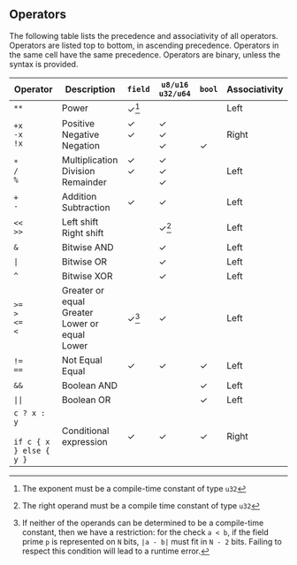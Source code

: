 ## Operators

The following table lists the precedence and associativity of all operators. Operators are listed top to bottom, in ascending precedence. Operators in the same cell have the same precedence. Operators are binary, unless the syntax is provided.


| Operator                                   | Description                                                | `field`                      | `u8/u16` `u32/u64`            | `bool`                      | Associativity |
|--------------------------------------------|------------------------------------------------------------|------------------------------|-------------------------------|-----------------------------|---------------|
| `**`<br>                                   | Power                                                      | &check;[^1]                  | &nbsp;                        | &nbsp;                      | Left          |
| `+x`<br>`-x`<br>`!x`<br>                   | Positive<br>Negative<br>Negation<br>                       | &check;<br>&check;<br>&nbsp; | &check;<br>&check;<br>&check; | &nbsp;<br>&nbsp;<br>&check; | Right         |
| `*`<br>`/`<br>`%`<br>                      | Multiplication<br> Division<br> Remainder<br>              | &check;<br>&check;<br>&nbsp; | &check;<br>&check;<br>&check; | &nbsp;<br>&nbsp;<br>&nbsp;  | Left          |
| `+`<br>`-`<br>                             | Addition<br> Subtraction<br>                               | &check;                      | &check;                       | &nbsp;                      | Left          |
| `<<`<br>`>>`<br>                           | Left shift<br> Right shift<br>                             | &nbsp;                       | &check;[^2]                   | &nbsp;                      | Left          |
| `&`                                        | Bitwise AND                                                | &nbsp;                       | &check;                       | &nbsp;                      | Left          |
| <code>&#124;</code>                        | Bitwise OR                                                 | &nbsp;                       | &check;                       | &nbsp;                      | Left          |
| `^`                                        | Bitwise XOR                                                | &nbsp;                       | &check;                       | &nbsp;                      | Left          |
| `>=`<br>`>`<br>`<=`<br>`<`                 | Greater or equal<br>Greater<br>Lower or equal<br>Lower<br> | &check;[^3]                  | &check;                       | &nbsp;                      | Left          |
| `!=`<br>`==`<br>                           | Not Equal<br>Equal<br>                                     | &check;                      | &check;                       | &check;                     | Left          |
| `&&`                                       | Boolean AND                                                | &nbsp;                       | &nbsp;                        | &check;                     | Left          |
| <code>&#124;&#124;</code>                  | Boolean OR                                                 | &nbsp;                       | &nbsp;                        | &check;                     | Left          |
| `c ? x : y`<br><br>`if c { x } else { y }` | Conditional expression                                     | &check;                      | &check;                       | &check;                     | Right         |

[^1]: The exponent must be a compile-time constant of type `u32`

[^2]: The right operand must be a compile time constant of type `u32`

[^3]: If neither of the operands can be determined to be a compile-time constant, then we have a restriction: for the check `a < b`, if the field prime `p` is represented on `N` bits, `|a - b|` must fit in `N - 2` bits.
Failing to respect this condition will lead to a runtime error.
